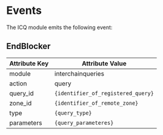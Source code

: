 # Events

The ICQ module emits the following event:

## EndBlocker

| Attribute Key | Attribute Value                    |
|---------------|------------------------------------|
| module        | interchainqueries                  |
| action        | query                              |
| query_id      | `{identifier_of_registered_query}` |
| zone_id       | `{identifier_of_remote_zone}`      |
| type          | `{query_type}`                     |
| parameters    | `{query_parameteres}`              |
